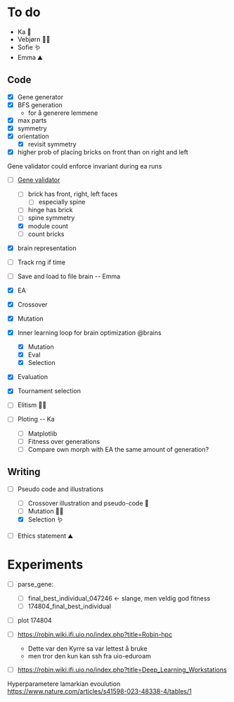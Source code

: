 # To do

- Ka 🌱
- Vebjørn 🐻‍❄️
- Sofie 🪱
- Emma ⛰️

## Code

- [x] Gene generator
 - [x] BFS generation
   - for å generere lemmene
 - [x] max parts 
 - [x] symmetry 
 - [x] orientation
   - [x] revisit symmetry
- [x] higher prob of placing bricks on front than on right and left

Gene validator could enforce invariant during ea runs

- [ ] [Gene validator](./gene_validator.py) 
  - [ ] brick has front, right, left faces
    - [ ] especially spine
  - [ ] hinge has brick
  - [ ] spine symmetry
  - [x] module count
  - [ ] count bricks

- [x] brain representation
- [ ] Track rng if time
- [ ] Save and load to file brain -- Emma

- [x] EA
 - [x] Crossover
 - [x] Mutation
 - [x] Inner learning loop for brain optimization @brains
   - [x] Mutation
   - [x] Eval
   - [x] Selection
 - [x] Evaluation
 - [x] Tournament selection
 - [ ] Elitism 🐻‍❄️

- [ ] Ploting -- Ka <!-- started class in EA.py -->
  - [ ] Matplotlib
  - [ ] Fitness over generations
  - [ ] Compare own morph with EA the same amount of generation?

## Writing

- [ ] Pseudo code and illustrations
  - [ ] Crossover illustration and pseudo-code 🌱
  - [ ] Mutation 🐻‍❄️
  - [x] Selection 🪱
- [ ] Ethics statement ⛰️


# Experiments

- [ ] parse_gene:
  - [ ] final_best_individual_047246 <- slange, men veldig god fitness
  - [ ] 174804_final_best_individual
- [ ] plot 174804
- [ ] https://robin.wiki.ifi.uio.no/index.php?title=Robin-hpc 
  - Dette var den Kyrre sa var lettest å bruke
  - men tror den kun kan ssh fra uio-eduroam
- [ ] https://robin.wiki.ifi.uio.no/index.php?title=Deep_Learning_Workstations


Hyperparametere lamarkian evoulution
https://www.nature.com/articles/s41598-023-48338-4/tables/1

